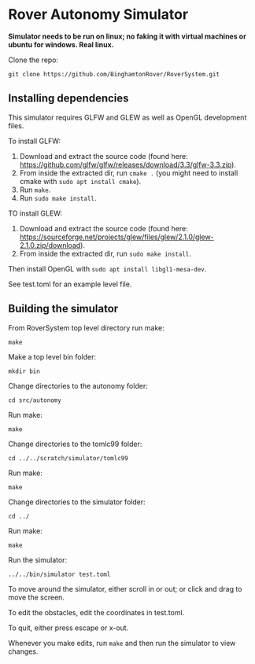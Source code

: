 # Rover Autonomy Simulator
**Simulator needs to be run on linux; no faking it with virtual machines or ubuntu for windows. Real linux.**

Clone the repo:
```
git clone https://github.com/BinghamtonRover/RoverSystem.git
```
## Installing dependencies

This simulator requires GLFW and GLEW as well as OpenGL development files.

To install GLFW:

1. Download and extract the source code (found here: https://github.com/glfw/glfw/releases/download/3.3/glfw-3.3.zip).
2. From inside the extracted dir, run `cmake .` (you might need to install cmake with `sudo apt install cmake`).
3. Run `make`.
4. Run `sudo make install`.

TO install GLEW:

1. Download and extract the source code (found here: https://sourceforge.net/projects/glew/files/glew/2.1.0/glew-2.1.0.zip/download).
2. From inside the extracted dir, run `sudo make install`.

Then install OpenGL with `sudo apt install libgl1-mesa-dev`.

See test.toml for an example level file.

## Building the simulator

From RoverSystem top level directory run make:
```
make
```
Make a top level bin folder:
```
mkdir bin
```
Change directories to the autonomy folder:
```
cd src/autonomy
```
Run make:
```
make
```
Change directories to the tomlc99 folder:
```
cd ../../scratch/simulator/tomlc99
```
Run make:
```
make
```
Change directories to the simulator folder:
```
cd ../
```
Run make:
```
make
```
Run the simulator:
```
../../bin/simulator test.toml
```
To move around the simulator, either scroll in or out; or click and drag to move the screen.

To edit the obstacles, edit the coordinates in test.toml.

To quit, either press escape or x-out.

Whenever you make edits, run `make` and then run the simulator to view changes.
